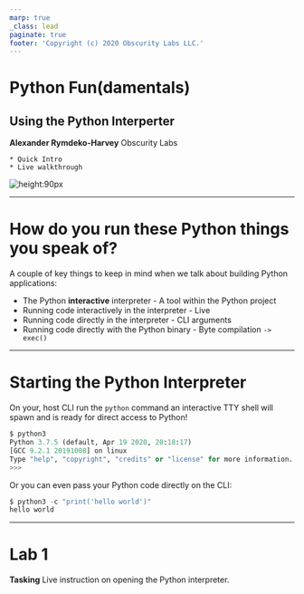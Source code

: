```yaml
---
marp: true
_class: lead
paginate: true
footer: 'Copyright (c) 2020 Obscurity Labs LLC.'
---
```


# Python Fun(damentals)
## Using the Python Interperter

**Alexander Rymdeko-Harvey**
Obscurity Labs
```text
* Quick Intro
* Live walkthrough
```

![height:90px](https://obscuritylabs.com/wp-content/uploads/2019/11/OL-3d-landscape-positive-transparent.png)

---
# How do you run these Python things you speak of?

A couple of key things to keep in mind when we talk about building Python applications:

* The Python **interactive** interpreter - A tool within the Python project
* Running code interactively in the interpreter - Live
* Running code directly in the interpreter - CLI arguments
* Running code directly with the Python binary - Byte compilation `-> exec()`

---
# Starting the Python Interpreter

On your, host CLI run the `python` command an interactive TTY shell will spawn and is ready for direct access to Python!

```Python
$ python3
Python 3.7.5 (default, Apr 19 2020, 20:18:17) 
[GCC 9.2.1 20191008] on linux
Type "help", "copyright", "credits" or "license" for more information.
>>> 

```

Or you can even pass your Python code directly on the CLI:

```Python
$ python3 -c "print('hello world')"
hello world
```

---
# Lab 1
**Tasking**
Live instruction on opening the Python interpreter.